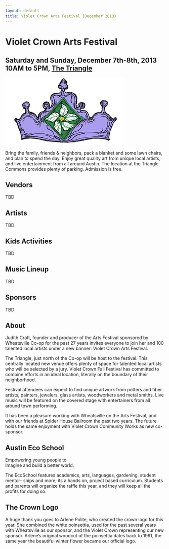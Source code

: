 ```yaml
---
layout: default
title: Violet Crown Arts Festival (December 2013)
---
```

# Violet Crown Arts Festival

## Saturday and Sunday, December 7th-8th, 2013 <br> 10AM to 5PM, [The Triangle](https://plus.google.com/108698261328485139812/about?gl=us&hl=en)

![](img/vcarts_crown.png)

Bring the family, friends & neighbors, pack a blanket and some lawn chairs,
and plan to spend the day. Enjoy great quality art from unique local artists,
and live entertainment from all around Austin. The location at the Triangle
Commons provides plenty of parking. Admission is free.

## Vendors

TBD

## Artists

TBD

## Kids Activities

TBD

## Music Lineup

TBD

## Sponsors

TBD

## About

Judith Craft, founder and producer of the Arts Festival sponsored by
Wheatsville Co-op for the past 27 years invites everyone to join her and 100
talented local artists under a new banner: Violet Crown Arts Festival.

The Triangle, just north of the Co-op will be host to the festival. This
centrally located new venue offers plenty of space for talented local artists
who will be selected by a jury. Violet Crown Fall Festival has committed to
combine efforts in an ideal location, literally on the boundary of their
neighborhood.

Festival attendees can expect to find unique artwork from potters and fiber
artists, painters, jewelers, glass artists, woodworkers and metal smiths. Live
music will be featured on the covered stage with entertainers from all around
town performing.

It has been a pleasure working with Wheatsville on the Arts Festival, and with
our friends at Spider House Ballroom the past two years. The future holds the
same enjoyment with Violet Crown Community Works as new co-sponsor.

## Austin Eco School

<div class="well">
Empowering young people to<br>
Imagine and build a better world.
</div>

The EcoSchool features academics, arts, languages, gardening, student mentor-
ships and more; its a hands on, project based curriculum. Students and parents
will organize the raffle this year, and they will keep all the profits for
doing so.

## The Crown Logo

A huge thank you goes to Arlene Polite, who created the crown logo for this
year. She combined the white poinsettia, used for the past several years with
Wheatsville as our sponsor, and the Violet Crown representing our new sponsor.
Arlene’s original woodcut of the poinsettia dates back to 1991, the same year
the beautiful winter flower became our official logo.
